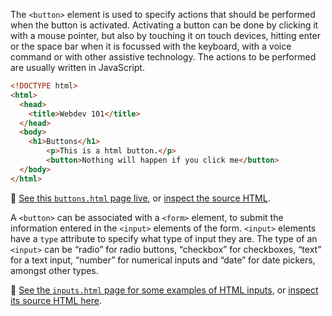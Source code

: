 The `<button>` element is used to specify actions that should be performed when the button is activated. Activating a button can be done by clicking it with a mouse pointer, but also by touching it on touch devices, hitting enter or the space bar when it is focussed with the keyboard, with a voice command or with other assistive technology. The actions to be performed are usually written in JavaScript.

```html
<!DOCTYPE html>
<html>
  <head>
    <title>Webdev 101</title>
  </head>
  <body>
    <h1>Buttons</h1>
		<p>This is a html button.</p>
        <button>Nothing will happen if you click me</button>
  </body>
</html>
```

<aside>
🔗 <a href='https://officepublicationseu.github.io/accessible-html-dataviz/buttons.html'>See this <code>buttons.html</code> page live</a>, or <a href='https://github.com/officepublicationseu/accessible-html-dataviz/blob/master/buttons.html'>inspect the source HTML</a>.

</aside>

A `<button>` can be associated with a `<form>` element, to submit the information entered in the `<input>` elements of the form. `<input>` elements have a `type` attribute to specify what type of input they are. The type of an `<input>` can be “radio” for radio buttons, “checkbox” for checkboxes, “text” for a text input, “number” for numerical inputs and “date” for date pickers, amongst other types.

<aside>
🔗 <a href='https://officepublicationseu.github.io/accessible-html-dataviz/inputs.html'>See the <code>inputs.html</code> page for some examples of HTML inputs</a>, or <a href='https://github.com/officepublicationseu/accessible-html-dataviz/blob/master/inputs.html'>inspect its source HTML here</a>.

</aside>